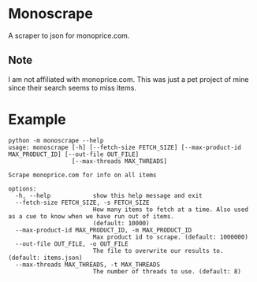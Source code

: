 # Monoscrape

A scraper to json for monoprice.com.

## Note
I am not affiliated with monoprice.com. This was just a pet project of mine since their search seems to miss items.

# Example

```
python -m monoscrape --help
usage: monoscrape [-h] [--fetch-size FETCH_SIZE] [--max-product-id MAX_PRODUCT_ID] [--out-file OUT_FILE]
                  [--max-threads MAX_THREADS]

Scrape monoprice.com for info on all items

options:
  -h, --help            show this help message and exit
  --fetch-size FETCH_SIZE, -s FETCH_SIZE
                        How many items to fetch at a time. Also used as a cue to know when we have run out of items.
                        (default: 10000)
  --max-product-id MAX_PRODUCT_ID, -m MAX_PRODUCT_ID
                        Max product id to scrape. (default: 1000000)
  --out-file OUT_FILE, -o OUT_FILE
                        The file to overwrite our results to. (default: items.json)
  --max-threads MAX_THREADS, -t MAX_THREADS
                        The number of threads to use. (default: 8)
```
